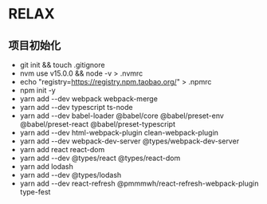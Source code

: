 # RELAX

## 项目初始化

- git init && touch .gitignore
- nvm use v15.0.0 && node -v > .nvmrc
- echo "registry=https://registry.npm.taobao.org/" > .npmrc
- npm init -y
- yarn add --dev webpack webpack-merge
- yarn add --dev typescript ts-node
- yarn add --dev babel-loader @babel/core @babel/preset-env @babel/preset-react @babel/preset-typescript
- yarn add --dev html-webpack-plugin clean-webpack-plugin
- yarn add --dev webpack-dev-server @types/webpack-dev-server
- yarn add react react-dom
- yarn add --dev @types/react @types/react-dom
- yarn add lodash
- yarn add --dev @types/lodash
- yarn add --dev react-refresh @pmmmwh/react-refresh-webpack-plugin type-fest
